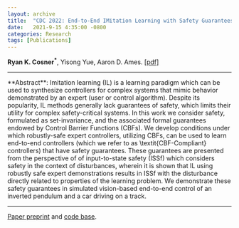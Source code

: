 ```yaml
---
layout: archive
title:  "CDC 2022: End-to-End IMitation Learning with Safety Guarantees using Control Barrier Functions"
date:   2021-9-15 4:35:00 -0800
categories: Research
tags: [Publications]
---
```

**Ryan K. Cosner<sup>&#42;</sup>**, Yisong Yue, Aaron D. Ames. [[pdf]](../../assets/files/e2eIlCBF.pdf)




<hr>
**Abstract**: Imitation learning (IL) is a learning paradigm 
which can be used to synthesize controllers for complex systems that
mimic behavior demonstrated by an expert (user or control algorithm). Despite its popularity, IL methods generally lack guarantees of safety, which limits their utility for complex safety-critical systems. In this work we consider safety, formulated as set-invariance, and the associated formal guarantees endowed by Control Barrier Functions (CBFs). We develop conditions under which robustly-safe expert controllers, utilizing CBFs, can be used to learn end-to-end controllers (which we refer to as \textit{CBF-Compliant} controllers) that have safety guarantees. These guarantees are presented from the perspective of of input-to-state safety (ISSf) which considers safety in the context of 
disturbances, wherein it is shown that IL using  robustly safe expert demonstrations results in ISSf with the 
disturbance directly related to properties of the learning problem.  We demonstrate these safety guarantees in simulated vision-based end-to-end control of an inverted pendulum and a car driving on a track. 



<hr> 

[Paper preprint](../../assets/files/e2eIlCBF.pdf) and [code base](https://github.com/rkcosner/E2E-IL-CBF.git). 